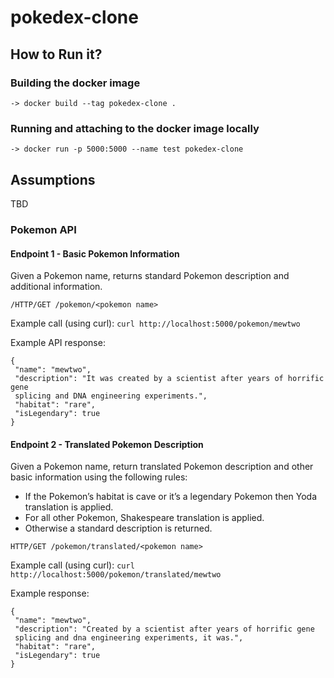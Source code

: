 # pokedex-clone

## How to Run it?

### Building the docker image

`-> docker build --tag pokedex-clone .`

### Running and attaching to the docker image locally

`-> docker run -p 5000:5000 --name test pokedex-clone`

## Assumptions

TBD

### Pokemon API

#### Endpoint 1 - Basic Pokemon Information

Given a Pokemon name, returns standard Pokemon description and additional information.

`/HTTP/GET /pokemon/<pokemon name>`

Example call (using curl):
`curl http://localhost:5000/pokemon/mewtwo`

Example API response:

```
{
 "name": "mewtwo",
 "description": "It was created by a scientist after years of horrific gene
 splicing and DNA engineering experiments.",
 "habitat": "rare",
 "isLegendary": true
}
```

#### Endpoint 2 - Translated Pokemon Description

Given a Pokemon name, return translated Pokemon description and other basic information using the following rules:

- If the Pokemon’s habitat is cave or it’s a legendary Pokemon then Yoda translation is applied.
- For all other Pokemon, Shakespeare translation is applied.
- Otherwise a standard description is returned.

`HTTP/GET /pokemon/translated/<pokemon name>`

Example call (using curl):
`curl http://localhost:5000/pokemon/translated/mewtwo`

Example response:

```
{
 "name": "mewtwo",
 "description": "Created by a scientist after years of horrific gene
 splicing and dna engineering experiments, it was.",
 "habitat": "rare",
 "isLegendary": true
}
```

